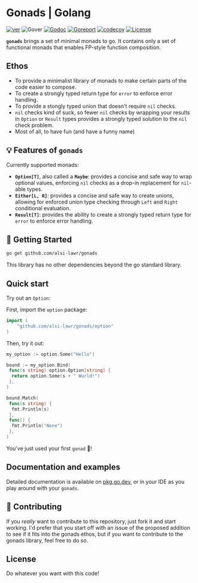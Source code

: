 # Gonads | Golang

[![ver](https://img.shields.io/github/tag/alsi-lawr/gonads)](https://github.com/alsi-lawr/gonads/releases)
![Gover](https://img.shields.io/badge/Go-%3E%3D%201.18-%23007d9c)
[![Godoc](https://godoc.org/github.com/alsi-lawr/gonads?status.svg)](https://pkg.go.dev/github.com/alsi-lawr/gonads)
[![Goreport](https://goreportcard.com/badge/github.com/alsi-lawr/gonads)](https://goreportcard.com/report/github.com/alsi-lawr/gonads)
[![codecov](https://codecov.io/gh/alsi-lawr/gonads/graph/badge.svg?token=FyxqW2TQEY)](https://codecov.io/gh/alsi-lawr/gonads)
[![License](https://img.shields.io/github/license/alsi-lawr/gonads)](./LICENSE)

**`gonads`** brings a set of minimal monads to go. It contains only a set of functional monads that enables FP-style function composition.

## Ethos

- To provide a minimalist library of monads to make certain parts of the code easier to compose.
- To create a strongly typed return type for `error` to enforce error handling.
- To provide a stongly typed union that doesn't require `nil` checks.
- `nil` checks kind of suck, so fewer `nil` checks by wrapping your results in `Option` or `Result` types provides a strongly typed solution to the `nil` check problem.
- Most of all, to have fun (and have a funny name)

## 💡 Features of `gonads`

Currently supported monads:

- **`Option[T]`**, also called a **`Maybe`**: provides a concise and safe way to wrap optional values, enforcing `nil` checks as a drop-in replacement for `nil`-able types.
- **`Either[L, R]`**: provides a concise and safe way to create unions, allowing for enforced union type checking through `Left` and `Right` conditional evaluation.
- **`Result[T]`**: provides the ability to create a strongly typed return type for `error` to enforce error handling.

## 🚀 Getting Started

```sh
go get github.com/alsi-lawr/gonads
```

This library has no other dependencies beyond the go standard library.

## Quick start

Try out an `Option`:

First, import the `option` package:

```go
import (
    "github.com/alsi-lawr/gonads/option"
)
```

Then, try it out:

```go
my_option := option.Some("Hello")

bound := my_option.Bind(
 func(s string) option.Option[string] {
  return option.Some(s + " World!")
 },
)

bound.Match(
 func(s string) {
  fmt.Println(s)
 },
 func() {
  fmt.Println("None")
 },
)
```

You've just used your first `gonad` 🥳!

## Documentation and examples

Detailed documentation is available on [pkg.go.dev](https://pkg.go.dev/github.com/alsi-lawr/gonads), or in your IDE as you play around with your `gonads`.

## 🤝 Contributing

If you *really* want to contribute to this repository, just fork it and start working.
I'd prefer that you start off with an issue of the proposed addition to see if it fits into the gonads ethos,
but if you want to contribute to the gonads library, feel free to do so.

## License

Do whatever you want with this code!
